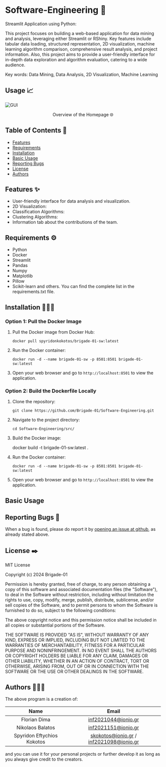# Software-Engineering 💯

Streamlit Application using Python:

This project focuses on building a web-based application for data mining and analysis, leveraging either Streamlit or RShiny. Key features include tabular data loading, structured representation, 2D visualization, machine learning algorithm comparison, comprehensive result analysis, and project information. Also, this project aims to provide a user-friendly interface for in-depth data exploration and algorithm evaluation, catering to a wide audience.

Key words: Data Mining, Data Analysis, 2D Visualization, Machine Learning

## Usage 📈

![GUI](https://github.com/Brigade-01/Software-Engineering/assets/33377581/2aa47809-6126-4557-bde2-43b5a6cbd5d3)

<p align="center">Overview of the Homepage 🌐</p>


## Table of Contents 📖
<!-- vim-markdown-toc Marked -->

* [Features](#features)
* [Requirements](#requirements)
* [Installation](#installation)
* [Basic Usage](#basic-usage)
* [Reporting Bugs](#reporting-bugs)
* [License](#license)
* [Authors](#authors)

<!-- vim-markdown-toc -->

## Features ✨

- User-friendly interface for data analysis and visualization.
- 2D Visualization: 
- Classification Algorithms:
- Clustering Algorithms:
- Information tab about the contributions of the team.

## Requirements ⚙️

- Python
- Docker
- Streamlit
- Pandas
- Numpy
- Matplotlib
- Pillow
- Scikit-learn
and others. You can find the complete list in the requirements.txt file.

## Installation 👩🏻‍💻

### Option 1: Pull the Docker Image

1. Pull the Docker image from Docker Hub:

    `docker pull spyridonkokotos/brigade-01-sw:latest`

2. Run the Docker container:

    `docker run -d --name brigade-01-sw -p 8501:8501 brigade-01-sw:latest`

3. Open your web browser and go to `http://localhost:8501` to view the application.

### Option 2: Build the Dockerfile Locally

1. Clone the repository:

    `git clone https://github.com/Brigade-01/Software-Engineering.git`

2. Navigate to the project directory:
 
    `cd Software-Engineering/src/`

3. Build the Docker image:
  
    docker build -t brigade-01-sw:latest .
  
4. Run the Docker container:

    `docker run -d --name brigade-01-sw -p 8501:8501 brigade-01-sw:latest`

5. Open your web browser and go to `http://localhost:8501` to view the application.


## Basic Usage

## Reporting Bugs 🐞

When a bug is found, please do report it by [opening an issue at github](https://github.com/Brigade-01/Software-Engineering/issues), as already stated above.

## License ✒️

MIT License

Copyright (c) 2024 Brigade-01

Permission is hereby granted, free of charge, to any person obtaining a copy
of this software and associated documentation files (the "Software"), to deal
in the Software without restriction, including without limitation the rights
to use, copy, modify, merge, publish, distribute, sublicense, and/or sell
copies of the Software, and to permit persons to whom the Software is
furnished to do so, subject to the following conditions:

The above copyright notice and this permission notice shall be included in all
copies or substantial portions of the Software.

THE SOFTWARE IS PROVIDED "AS IS", WITHOUT WARRANTY OF ANY KIND, EXPRESS OR
IMPLIED, INCLUDING BUT NOT LIMITED TO THE WARRANTIES OF MERCHANTABILITY,
FITNESS FOR A PARTICULAR PURPOSE AND NONINFRINGEMENT. IN NO EVENT SHALL THE
AUTHORS OR COPYRIGHT HOLDERS BE LIABLE FOR ANY CLAIM, DAMAGES OR OTHER
LIABILITY, WHETHER IN AN ACTION OF CONTRACT, TORT OR OTHERWISE, ARISING FROM,
OUT OF OR IN CONNECTION WITH THE SOFTWARE OR THE USE OR OTHER DEALINGS IN THE
SOFTWARE.

## Authors 👨🏻‍⚖️

The above program is a creation of:

<center>

| Name                  | Email                        |
|:---------------------:|:----------------------------:|
| Florian Dima          | inf2021044@ionio.gr          |
| Nikolaos Balatos      | inf2021151@ionio.gr          |
| Spyridon Eftychios Kokotos | skokotos@ionio.gr / inf2021098@ionio.gr |

</center>


and you can use it for your personal projects or further develop it as long as you always give credit to the creators.
